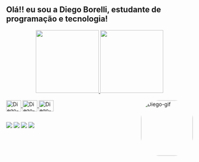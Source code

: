 ## Olá!! eu sou a Diego Borelli, estudante de programação e tecnologia!
<div align="center">
  <a href="https://github.com/DiegosXe">
  <img height="170em" src="https://github-readme-stats.vercel.app/api?username=DiegosXe&show_icons=true&theme=gruvbox&include_all_commits=true&count_private=true"/>
  <img height="170em" src="https://github-readme-stats.vercel.app/api/top-langs/?username=DiegosXe&layout=compact&langs_count=7&theme=gruvbox"/>
</div>
<div style="display: inline_block"><br>
  <img align="center" alt="Diego-HTML" height="30" width="40" src="https://cdn.jsdelivr.net/gh/devicons/devicon/icons/html5/html5-original.svg">
  <img align="center" alt="Diego-CSS" height="30" width="40" src="https://cdn.jsdelivr.net/gh/devicons/devicon/icons/css3/css3-original.svg">
  <img align="center" alt="Diego-Js" height="30" width="40" src="https://cdn.jsdelivr.net/gh/devicons/devicon/icons/javascript/javascript-plain.svg">
  <img align="right" alt="Diego-gif" height="150" width="140" style="border-radius:50px;" src="https://cdn.discordapp.com/attachments/761011568216506379/1048016169438826506/Diego_Art.gif">
</div>
  
  
##
  
<div> 
  <a href="https://www.linkedin.com/in/diego-borelli-dias-ba70a3142/" target="_blank"><img src="https://img.shields.io/badge/-LinkedIn-%230077B5?style=for-the-badge&logo=linkedin&logoColor=white" target="_blank"></a>
  <a href = "mailto:diego_lp18@hotmail.com"><img src="https://img.shields.io/badge/Microsoft_Outlook-0078D4?style=for-the-badge&logo=microsoft-outlook&logoColor=white"></a>
  <a href = "mailto:diegosxe18@gmail.com"><img src="https://img.shields.io/badge/-Gmail-%23333?style=for-the-badge&logo=gmail&logoColor=white" target="_blank"></a>
  <a href="https://www.instagram.com/diego.sxe13" target="_blank"><img src="https://img.shields.io/badge/-Instagram-%23E4405F?style=for-the-badge&logo=instagram&logoColor=white" target="_blank"></a> 
</div>
